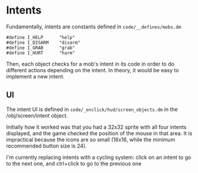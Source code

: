 # Intents 

Fundamentally, intents are constants defined in `code/__defines/mobs.dm`

```
#define I_HELP		"help"
#define I_DISARM	"disarm"
#define I_GRAB		"grab"
#define I_HURT		"harm"
```

Then, each object checks for a mob's intent in its code in order to do different actions depending on the intent. In theory, it would be easy to implement a new intent. 

## UI

The intent UI is defined in `code/_onclick/hud/screen_objects.dm` in the /obj/screen/intent object.

Initially how it worked was that you had a 32x32 sprite with all four intents displayed, and the game checked the position of the mouse in that area. It is impractical because the icons are so small (16x16, while the minimum recommended button size is 24).

I'm currently replacing intents with a cycling system: click on an intent to go to the next one, and ctrl+click to go to the previous one
